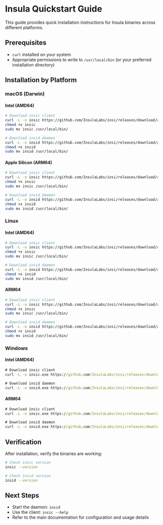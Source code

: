 # Insula Quickstart Guide

This guide provides quick installation instructions for Insula binaries across different platforms.

## Prerequisites

- `curl` installed on your system
- Appropriate permissions to write to `/usr/local/bin` (or your preferred installation directory)

## Installation by Platform

### macOS (Darwin)

#### Intel (AMD64)
```bash
# Download insic client
curl -L -o insic https://github.com/InsulaLabs/insi/releases/download/alpha-rc.0-r3/insic-darwin-amd64.alpha-rc.0-r3
chmod +x insic
sudo mv insic /usr/local/bin/

# Download insid daemon
curl -L -o insid https://github.com/InsulaLabs/insi/releases/download/alpha-rc.0-r3/insid-darwin-amd64.alpha-rc.0-r3
chmod +x insid
sudo mv insid /usr/local/bin/
```

#### Apple Silicon (ARM64)
```bash
# Download insic client
curl -L -o insic https://github.com/InsulaLabs/insi/releases/download/alpha-rc.0-r3/insic-darwin-arm64.alpha-rc.0-r3
chmod +x insic
sudo mv insic /usr/local/bin/

# Download insid daemon
curl -L -o insid https://github.com/InsulaLabs/insi/releases/download/alpha-rc.0-r3/insid-darwin-arm64.alpha-rc.0-r3
chmod +x insid
sudo mv insid /usr/local/bin/
```

### Linux

#### Intel (AMD64)
```bash
# Download insic client
curl -L -o insic https://github.com/InsulaLabs/insi/releases/download/alpha-rc.0-r3/insic-linux-amd64.alpha-rc.0-r3
chmod +x insic
sudo mv insic /usr/local/bin/

# Download insid daemon
curl -L -o insid https://github.com/InsulaLabs/insi/releases/download/alpha-rc.0-r3/insid-linux-amd64.alpha-rc.0-r3
chmod +x insid
sudo mv insid /usr/local/bin/
```

#### ARM64
```bash
# Download insic client
curl -L -o insic https://github.com/InsulaLabs/insi/releases/download/alpha-rc.0-r3/insic-linux-arm64.alpha-rc.0-r3
chmod +x insic
sudo mv insic /usr/local/bin/

# Download insid daemon
curl -L -o insid https://github.com/InsulaLabs/insi/releases/download/alpha-rc.0-r3/insid-linux-arm64.alpha-rc.0-r3
chmod +x insid
sudo mv insid /usr/local/bin/
```

### Windows

#### Intel (AMD64)
```cmd
# Download insic client
curl -L -o insic.exe https://github.com/InsulaLabs/insi/releases/download/alpha-rc.0-r3/insic-windows-amd64.alpha-rc.0-r3.exe

# Download insid daemon
curl -L -o insid.exe https://github.com/InsulaLabs/insi/releases/download/alpha-rc.0-r3/insid-windows-amd64.alpha-rc.0-r3.exe
```

#### ARM64
```cmd
# Download insic client
curl -L -o insic.exe https://github.com/InsulaLabs/insi/releases/download/alpha-rc.0-r3/insic-windows-arm64.alpha-rc.0-r3.exe

# Download insid daemon
curl -L -o insid.exe https://github.com/InsulaLabs/insi/releases/download/alpha-rc.0-r3/insid-windows-arm64.alpha-rc.0-r3.exe
```

## Verification

After installation, verify the binaries are working:

```bash
# Check insic version
insic --version

# Check insid version
insid --version
```

## Next Steps

- Start the daemon: `insid`
- Use the client: `insic --help`
- Refer to the main documentation for configuration and usage details

